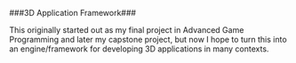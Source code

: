 ###3D Application Framework###

This originally started out as my final project in Advanced Game Programming and
later my capstone project, but now I hope to turn this into an engine/framework
for developing 3D applications in many contexts.
